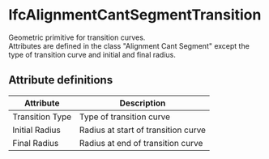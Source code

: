 IfcAlignmentCantSegmentTransition
=================================
Geometric primitive for transition curves.  
Attributes are defined in the class "Alignment Cant Segment" except the type
of transition curve and initial and final radius.  


Attribute definitions
---------------------
| Attribute       | Description                         |
|-----------------|-------------------------------------|
| Transition Type | Type of transition curve            |
| Initial Radius  | Radius at start of transition curve |
| Final Radius    | Radius at end of transition curve   |

